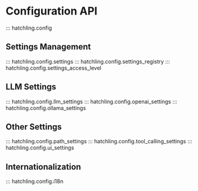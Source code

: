 # Configuration API

::: hatchling.config

## Settings Management

::: hatchling.config.settings
::: hatchling.config.settings_registry
::: hatchling.config.settings_access_level

## LLM Settings

::: hatchling.config.llm_settings
::: hatchling.config.openai_settings
::: hatchling.config.ollama_settings

## Other Settings

::: hatchling.config.path_settings
::: hatchling.config.tool_calling_settings
::: hatchling.config.ui_settings

## Internationalization

::: hatchling.config.i18n
